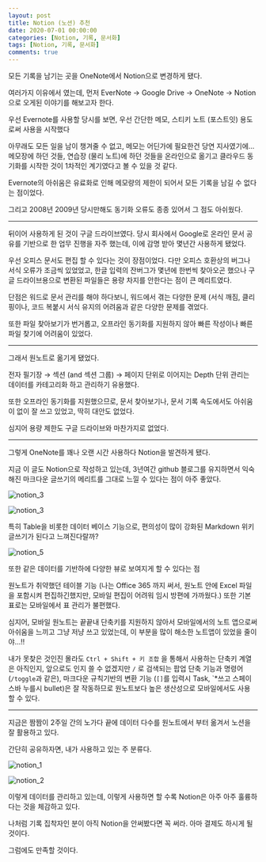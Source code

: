 ```yaml
---
layout: post
title: Notion (노션) 추천
date: 2020-07-01 00:00:00
categories: [Notion, 기록, 문서화]
tags: [Notion, 기록, 문서화]
comments: true
---
```


모든 기록을 남기는 곳을 OneNote에서 Notion으로 변경하게 됐다.

여러가지 이유에서 였는데, 먼저 EverNote → Google Drive → OneNote → Notion 으로 오게된 이야기를 해보고자 한다.

우선 Evernote를 사용할 당시를 보면, 우선 간단한 메모, 스티키 노트 (포스트잇) 용도로써 사용을 시작했다

아무래도 모든 일을 남이 챙겨줄 수 없고, 메모는 어딘가에 필요한건 당연 지사였기에... 메모장에 하던 것들, 연습장 (물리 노트)에 하던 것들을 온라인으로 옮기고 클라우드 동기화를 시작한 것이 1차적인 계기였다고 볼 수 있을 것 같다.

Evernote의 아쉬움은 유료화로 인해 메모량의 제한이 되어서 모든 기록을 남길 수 없다는 점이었다.

그리고 2008년 2009년 당시만해도 동기화 오류도 종종 있어서 그 점도 아쉬웠다.

---

뒤이어 사용하게 된 것이 구글 드라이브였다. 당시 회사에서 Google로 온라인 문서 공유를 기반으로 한 업무 진행을 자주 했는데, 이에 감명 받아 몇년간 사용하게 됐었다.

우선 오피스 문서도 편집 할 수 있다는 것이 장점이었다. 다만 오피스 호환상의 버그나 서식 오류가 조금씩 있었었고, 한글 입력의 잔버그가 몇년에 한번씩 찾아오곤 했으나 구글 드라이브용으로 변환된 파일들은 용량 차지를 안한다는 점이 큰 메리트였다.

단점은 워드로 문서 관리를 해야 하다보니, 워드에서 겪는 다양한 문제 (서식 깨짐, 클리핑이나, 코드 복붙시 서식 유지의 어려움과 같은 다양한 문제를 겪었다.

또한 파일 찾아보기가 번거롭고, 오프라인 동기화를 지원하지 않아 빠른 작성이나 빠른 파일 찾기에 어려움이 있었다.

---

그래서 원노트로 옮기게 됐었다.

전자 필기장 → 섹션 (and 섹션 그룹) → 페이지 단위로 이어지는 Depth 단위 관리는 데이터를 카테고리화 하고 관리하기 유용했다.

또한 오프라인 동기화를 지원했으므로, 문서 찾아보기나, 문서 기록 속도에서도 아쉬움이 없이 잘 쓰고 있었고, 딱히 대안도 없었다.

심지어 용량 제한도 구글 드라이브와 마찬가지로 없었다.

---

그렇게 OneNote를 꽤나 오랜 시간 사용하다 Notion을 발견하게 됐다.

지금 이 글도 Notion으로 작성하고 있는데, 3년여간 github 블로그를 유지하면서 익숙해진 마크다운 글쓰기의 메리트를 그대로 느낄 수 있다는 점이 아주 좋았다.

![notion_3](/img/2020/notion_3.jpg)

![notion_3](/img/2020/notion_4.jpg)

특히 Table을 비롯한 데이터 베이스 기능으로, 편의성이 많이 강화된 Markdown 위키 글쓰기가 된다고 느껴진다랄까?

![notion_5](/img/2020/notion_5.jpg)

또한 같은 데이터를 기반하에 다양한 뷰로 보여지게 할 수 있다는 점

원노트가 취약했던 테이블 기능 (나는 Office 365 까지 써서, 원노트 안에 Excel 파일을 포함시켜 편집하긴했지만, 모바일 편집이 어려워 임시 방편에 가까웠다.) 또한 기본 표로는 모바일에서 표 관리가 불편했다.

심지어, 모바일 원노트는 끝끝내 단축키를 지원하지 않아서 모바일에서의 노트 앱으로써 아쉬움을 느끼고 그냥 저냥 쓰고 있었는데, 이 부분을 많이 해소한 노트앱이 있었을 줄이야...!! 

내가 못찾은 것인진 몰라도 `Ctrl + Shift + 키 조합` 을 통해서 사용하는 단축키 계열은 아직인지, 앞으로도 인지 쓸 수 없겠지만 `/` 로 검색되는 팝업 단축 기능과 명령어 (`/toggle`과 같은), 마크다운 규칙기반의 변환 기능 (`[]`를 입력시 Task, `*쓰고 스페이스바 누를시 bullet)은 잘 작동하므로 원노트보다 높은 생산성으로 모바일에서도 사용 할 수 있다.

---

지금은 짬짬이 2주일 간의 노가다 끝에 데이터 다수를 원노트에서 부터 옮겨서 노션을 잘 활용하고 있다.

간단히 공유하자면, 내가 사용하고 있는 주 분류다.

![notion_1](/img/2020/notion_1.jpg)

![notion_2](/img/2020/notion_2.jpg)

이렇게 데이터를 관리하고 있는데, 이렇게 사용하면 할 수록 Notion은 아주 아주 훌륭하다는 것을 체감하고 있다.

나처럼 기록 집착자인 분이 아직 Notion을 안써봤다면 꼭 써라. 아마 결제도 하시게 될 것이다.

그럼에도 만족할 것이다.